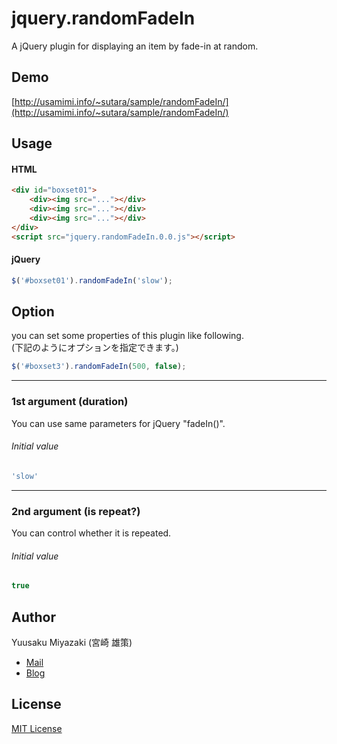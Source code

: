 # jquery.randomFadeIn
A jQuery plugin for displaying an item by fade-in at random.


## Demo
[http://usamimi.info/~sutara/sample/randomFadeIn/](http://usamimi.info/~sutara/sample/randomFadeIn/)


## Usage
#### HTML
``` html
<div id="boxset01">
	<div><img src="..."></div>
	<div><img src="..."></div>
	<div><img src="..."></div>
</div>
<script src="jquery.randomFadeIn.0.0.js"></script>
```

#### jQuery
``` javascript
$('#boxset01').randomFadeIn('slow');
```


## Option
you can set some properties of this plugin like following.  
(下記のようにオプションを指定できます。)

``` javascript
$('#boxset3').randomFadeIn(500, false);
```

- - -
### 1st argument (duration)
You can use same parameters for jQuery "fadeIn()".
###### Initial value
``` javascript
'slow'
```

- - -
### 2nd argument (is repeat?)
You can control whether it is repeated.

###### Initial value
``` javascript
true
```

## Author
Yuusaku Miyazaki (宮崎 雄策)

* [Mail](toumin.m7@gmail.com)
* [Blog](http://d.hatena.ne.jp/sutara_lumpur/20120421/1335009088)


## License
[MIT License](http://www.opensource.org/licenses/mit-license.php)
